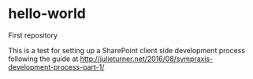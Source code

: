 # hello-world
First repository

This is a test for setting up a SharePoint client side development process following the guide at http://julieturner.net/2016/08/sympraxis-development-process-part-1/
